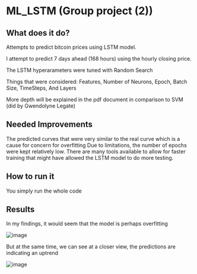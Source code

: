 # ML_LSTM (Group project (2))

## What does it do?
Attempts to predict bitcoin prices using LSTM model.

I attempt to predict 7 days ahead (168 hours) using the hourly closing price.

The LSTM hyperarameters were tuned with Random Search

Things that were considered:
Features,
Number of Neurons,
Epoch,
Batch Size,
TimeSteps,
And Layers

More depth will be explained in the pdf document in comparison to SVM (did by Gwendolyne Legate)

## Needed Improvements
The predicted curves that were very similar to the real curve which is a cause for concern for overfitting
Due to limitations, the number of epochs were kept relatively low. There are many tools available to allow for faster training that might have allowed the LSTM model to do more testing.

## How to run it
You simply run the whole code

## Results
In my findings, it would seem that the model is perhaps overfitting

![image](https://user-images.githubusercontent.com/25267825/113523754-db6e0700-9577-11eb-8ea2-2b252c493377.png)

But at the same time, we can see at a closer view, the predictions are indicating an uptrend

![image](https://user-images.githubusercontent.com/25267825/113523766-eaed5000-9577-11eb-8784-1253b82a6097.png)

